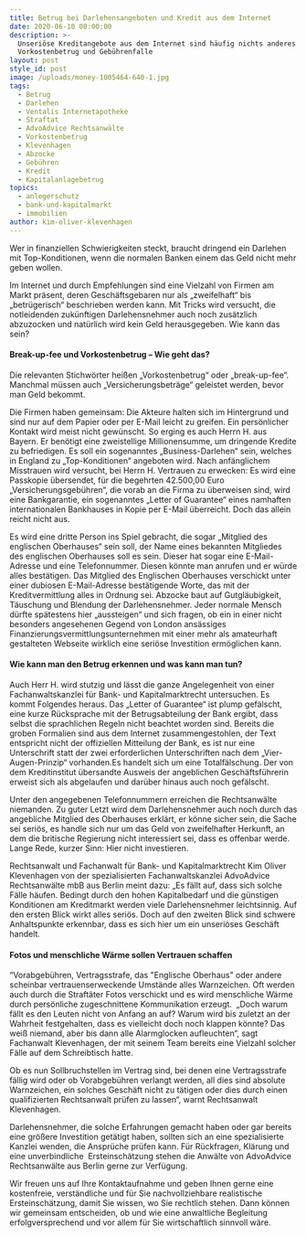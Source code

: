 ```yaml
---
title: Betrug bei Darlehensangeboten und Kredit aus dem Internet
date: 2020-06-10 00:00:00
description: >-
  Unseriöse Kreditangebote aus dem Internet sind häufig nichts anderes als
  Vorkostenbetrug und Gebührenfalle
layout: post
style_id: post
image: /uploads/money-1005464-640-1.jpg
tags:
  - Betrug
  - Darlehen
  - Ventalis Internetapotheke
  - Straftat
  - AdvoAdvice Rechtsanwälte
  - Vorkostenbetrug
  - Klevenhagen
  - Abzocke
  - Gebühren
  - Kredit
  - Kapitalanlagebetrug
topics:
  - anlegerschutz
  - bank-und-kapitalmarkt
  - immobilien
author: kim-oliver-klevenhagen
---
```


Wer in finanziellen Schwierigkeiten steckt, braucht dringend ein Darlehen mit Top-Konditionen, wenn die normalen Banken einem das Geld nicht mehr geben wollen.

Im Internet und durch Empfehlungen sind eine Vielzahl von Firmen am Markt präsent, deren Geschäftsgebaren nur als „zweifelhaft“ bis „betrügerisch“ beschrieben werden kann. Mit Tricks wird versucht, die notleidenden zukünftigen Darlehensnehmer auch noch zusätzlich abzuzocken und natürlich wird kein Geld herausgegeben. Wie kann das sein?

#### Break-up-fee und Vorkostenbetrug – Wie geht das?

Die relevanten Stichwörter hei&szlig;en „Vorkostenbetrug“ oder „break-up-fee“. Manchmal müssen auch „Versicherungsbeträge“ geleistet werden, bevor man Geld bekommt.&nbsp;

Die Firmen haben gemeinsam: Die Akteure halten sich im Hintergrund und sind nur auf dem Papier oder per E-Mail leicht zu greifen. Ein persönlicher Kontakt wird meist nicht gewünscht. So erging es auch Herrn H. aus Bayern. Er benötigt eine zweistellige Millionensumme, um dringende Kredite zu befriedigen. Es soll ein sogenanntes „Business-Darlehen“ sein, welches in England zu „Top-Konditionen“ angeboten wird. Nach anfänglichem Misstrauen wird versucht, bei Herrn H. Vertrauen zu erwecken: Es wird eine Passkopie übersendet, für die begehrten 42.500,00 Euro „Versicherungsgebühren“, die vorab an die Firma zu überweisen sind, wird eine Bankgarantie, ein sogenanntes „Letter of Guarantee“ eines namhaften internationalen Bankhauses in Kopie per E-Mail überreicht. Doch das allein reicht nicht aus.

Es wird eine dritte Person ins Spiel gebracht, die sogar „Mitglied des englischen Oberhauses“ sein soll, der Name eines bekannten Mitgliedes des englischen Oberhauses soll es sein. Dieser hat sogar eine E-Mail-Adresse und eine Telefonnummer. Diesen könnte man anrufen und er würde alles bestätigen. Das Mitglied des Englischen Oberhauses verschickt unter einer dubiosen E-Mail-Adresse bestätigende Worte, das mit der Kreditvermittlung alles in Ordnung sei. Abzocke baut auf Gutgläubigkeit, Täuschung und Blendung der Darlehensnehmer. Jeder normale Mensch dürfte spätestens hier „aussteigen“ und sich fragen, ob ein in einer nicht besonders angesehenen Gegend von London ansässiges Finanzierungsvermittlungsunternehmen mit einer mehr als amateurhaft gestalteten Webseite wirklich eine seriöse Investition ermöglichen kann.

#### Wie kann man den Betrug erkennen und was kann man tun?

Auch Herr H. wird stutzig und lässt die ganze Angelegenheit von einer Fachanwaltskanzlei für Bank- und Kapitalmarktrecht untersuchen. Es kommt Folgendes heraus. Das „Letter of Guarantee“ ist plump gefälscht, eine kurze Rücksprache mit der Betrugsabteilung der Bank ergibt, dass selbst die sprachlichen Regeln nicht beachtet worden sind. Bereits die groben Formalien sind aus dem Internet zusammengestohlen, der Text entspricht nicht der offiziellen Mitteilung der Bank, es ist nur eine Unterschrift statt der zwei erforderlichen Unterschriften nach dem „Vier-Augen-Prinzip“ vorhanden.Es handelt sich um eine Totalfälschung. Der von dem Kreditinstitut übersandte Ausweis der angeblichen Geschäftsführerin erweist sich als abgelaufen und darüber hinaus auch noch gefälscht.

Unter den angegebenen Telefonnummern erreichen die Rechtsanwälte niemanden. Zu guter Letzt wird dem Darlehensnehmer auch noch durch das angebliche Mitglied des Oberhauses erklärt, er könne sicher sein, die Sache sei seriös, es handle sich nur um das Geld von zweifelhafter Herkunft, an dem die britische Regierung nicht interessiert sei, dass es offenbar werde. Lange Rede, kurzer Sinn: Hier nicht investieren.

Rechtsanwalt und Fachanwalt für Bank- und Kapitalmarktrecht Kim Oliver Klevenhagen von der spezialisierten Fachanwaltskanzlei AdvoAdvice Rechtsanwälte mbB aus Berlin meint dazu: „Es fällt auf, dass sich solche Fälle häufen. Bedingt durch den hohen Kapitalbedarf und die günstigen Konditionen am Kreditmarkt werden viele Darlehensnehmer leichtsinnig. Auf den ersten Blick wirkt alles seriös. Doch auf den zweiten Blick sind schwere Anhaltspunkte erkennbar, dass es sich hier um ein unseriöses Geschäft handelt.

#### Fotos und menschliche Wärme sollen Vertrauen schaffen

“Vorabgebühren, Vertragsstrafe, das "Englische Oberhaus" oder andere scheinbar vertrauenserweckende Umstände alles Warnzeichen. Oft werden auch durch die Straftäter Fotos verschickt und es wird menschliche Wärme durch persönliche zugeschnittene Kommunikation erzeugt. &nbsp;„Doch warum fällt es den Leuten nicht von Anfang an auf? Warum wird bis zuletzt an der Wahrheit festgehalten, dass es vielleicht doch noch klappen könnte? Das wei&szlig; niemand, aber bis dann alle Alarmglocken aufleuchten“, sagt Fachanwalt Klevenhagen, der mit seinem Team bereits eine Vielzahl solcher Fälle auf dem Schreibtisch hatte.

Ob es nun Sollbruchstellen im Vertrag sind, bei denen eine Vertragsstrafe fällig wird oder ob Vorabgebühren verlangt werden, all dies sind absolute Warnzeichen, ein solches Geschäft nicht zu tätigen oder dies durch einen qualifizierten Rechtsanwalt prüfen zu lassen“, warnt Rechtsanwalt Klevenhagen.

Darlehensnehmer, die solche Erfahrungen gemacht haben oder gar bereits eine grö&szlig;ere Investition getätigt haben, sollten sich an eine spezialisierte Kanzlei wenden, die Ansprüche prüfen kann. Für Rückfragen, Klärung und eine unverbindliche&nbsp; Ersteinschätzung stehen die Anwälte von AdvoAdvice Rechtsanwälte aus Berlin gerne zur Verfügung.

Wir freuen uns auf Ihre Kontaktaufnahme und geben Ihnen gerne eine kostenfreie, verständliche und für Sie nachvollziehbare realistische Ersteinschätzung, damit Sie wissen, wo Sie rechtlich stehen. Dann können wir gemeinsam entscheiden, ob und wie eine anwaltliche Begleitung erfolgversprechend und vor allem für Sie wirtschaftlich sinnvoll wäre.

&nbsp;